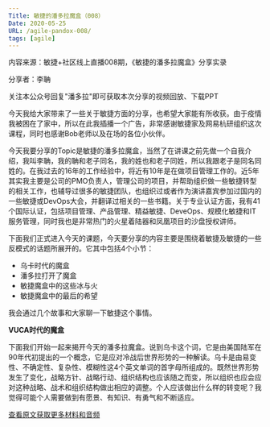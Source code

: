 ```yaml
---
Title: 敏捷的潘多拉魔盒（008）
Date: 2020-05-25
URL: /agile-pandox-008/
tags: [agile]
---
```


内容来源：敏捷+社区线上直播008期，《敏捷的潘多拉魔盒》分享实录

分享者：李聃

关注本公众号回复"潘多拉"即可获取本次分享的视频回放、下载PPT


今天我给大家带来了一些关于敏捷方面的分享，也希望大家能有所收获。由于疫情我被困在了家中，所以在此我插播一个广告，非常感谢敏捷家及网易杭研组织这次课程，同时也感谢Bob老师以及在场的各位小伙伴。

今天我要分享的Topic是敏捷的潘多拉魔盒，当然了在讲课之前先做一个自我介绍，我叫李聃，我的聃和老子同名，我的姓也和老子同姓，所以我跟老子是同名同姓的。在我过去的16年的工作经验中，将近有10年是在做项目管理工作的。近5年其实我主要是公司的PMO负责人，管理公司的项目，并帮助组织做一些敏捷转型的相关工作，也辅导过很多的敏捷团队，也组织过或者作为演讲嘉宾参加过国内的一些敏捷或DevOps大会，并翻译过相关的一些书籍。关于专业认证方面，我有41个国际认证，包括项目管理、产品管理、精益敏捷、DeveOps、规模化敏捷和IT服务管理，同时我也是非常热门的火星着陆器和凤凰项目的沙盘授权讲师。

下面我们正式进入今天的课题，今天要分享的内容主要是围绕着敏捷及敏捷的一些反模式的话题所展开的。它其中包括4个小节：

-   乌卡时代的魔盒 
-   潘多拉打开了魔盒 
-   敏捷魔盒中的这些冰与火 
-   敏捷魔盒中的最后的希望

我会通过几个故事和大家聊一下敏捷这个事情。

**VUCA时代的魔盒**

下面我们开始一起来揭开今天的潘多拉魔盒。说到乌卡这个词，它是由美国陆军在90年代初提出的一个概念，它是应对冷战后世界形势的一种解读。乌卡是由易变性、不确定性、复杂性、模糊性这4个英文单词的首字母所组成的。既然世界形势发生了变化，战略方针、战略行动、组织结构也应该随之而变，所以组织也应会应对这种战略、战术和组织结构做出相应的调整。个人应该做出什么样的转变呢？我觉得可能个人需要做到有愿景、有知识、有勇气和不断适应。

[查看原文获取更多材料和音频](https://mp.weixin.qq.com/s/ouu3sElh8aDdrUGgsiS2aA)


